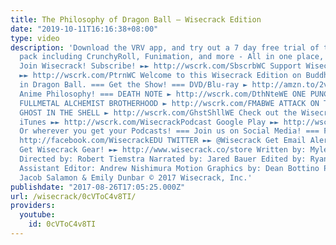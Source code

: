 ```yaml
---
title: The Philosophy of Dragon Ball – Wisecrack Edition
date: "2019-10-11T16:16:38+08:00"
type: video
description: 'Download the VRV app, and try out a 7 day free trial of their combo
  pack including CrunchyRoll, Funimation, and more - All in one place, ad free! http://wscrk.com/7VRVwe
  Join Wisecrack! Subscribe! ►► http://wscrk.com/SbscrbWC Support Wisecrack on Patreon!
  ►► http://wscrk.com/PtrnWC Welcome to this Wisecrack Edition on Buddhist Philosophy
  in Dragon Ball. === Get the Show! === DVD/Blu-ray ► http://amzn.to/2vesgHQ === More
  Anime Philosophy! === DEATH NOTE ► http://wscrk.com/DthNteWE ONE PUNCH MAN ► http://wscrk.com/1PnchMnWE
  FULLMETAL ALCHEMIST BROTHERHOOD ► http://wscrk.com/FMABWE ATTACK ON TITAN ► http://wscrk.com/PhlAoTWE
  GHOST IN THE SHELL ► http://wscrk.com/GhstShllWE Check out the Wisecrack Podcast!
  iTunes ►► http://wscrk.com/WisecrackPodcast Google Play ►► http://wscrk.com/GPWCPodcast
  Or wherever you get your Podcasts! === Join us on Social Media! === FACEBOOK ►►
  http://facebook.com/WisecrackEDU TWITTER ►► @Wisecrack Get Email Alerts ►► http://eepurl.com/bcSRD9
  Get Wisecrack Gear! ►► http://www.wisecrack.co/store Written by: Myles McDonough
  Directed by: Robert Tiemstra Narrated by: Jared Bauer Edited by: Ryan Hailey (http://www.ryanhaileydotcom.com/)
  Assistant Editor: Andrew Nishimura Motion Graphics by: Dean Bottino Produced by:
  Jacob Salamon & Emily Dunbar © 2017 Wisecrack, Inc.'
publishdate: "2017-08-26T17:05:25.000Z"
url: /wisecrack/0cVToC4v8TI/
providers:
  youtube:
    id: 0cVToC4v8TI
---
```

